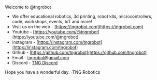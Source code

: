 Welcome to @tngrobot
- We offer educational robotics, 3d printing, robot kits, microcontrollers, code, workshops, events, IoT and more!
- Visit us on the web - [https://tngrobot.com](https://tngrobot.com)
- Youtube - [https://youtube.com/@tngrobot](https://youtube.com/@tngrobot)
- Instagram - [https://instagram.com/tngrobot](https://instagram.com/tngrobot)
- Github - [https://github.com/tngrobot](https://github.com/tngrobot)
- Email - tngrobot@gmail.com
- Discord - [TNG Discord](https://discord.gg/UXgrnxbz)

Hope you have a wonderful day.
-TNG Robotics
